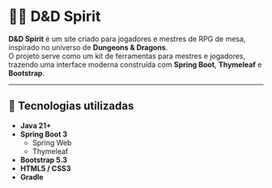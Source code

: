 # 🧙‍♂️ D&D Spirit

**D&D Spirit** é um site criado para jogadores e mestres de RPG de mesa, inspirado no universo de **Dungeons & Dragons**.  
O projeto serve como um kit de ferramentas para mestres e jogadores, trazendo uma interface moderna construída com **Spring Boot**, **Thymeleaf** e **Bootstrap**.

---

## 🚀 Tecnologias utilizadas

- **Java 21+**
- **Spring Boot 3**
    - Spring Web
    - Thymeleaf
- **Bootstrap 5.3**
- **HTML5 / CSS3**
- **Gradle**